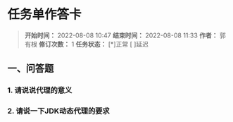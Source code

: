 [//]: # (注释
  Date: 2022-08-08 09:13:22
  LastEditors: gyg
  LastEditTime: 2022-08-08 09:15:18
  FilePath: \note\markdown\郭有根-第二十二章作业.md
)

# 任务单作答卡

>**开始时间：** 2022-08-08 10:47 **结束时间：** 2022-08-08 11:33
**作者：** 郭有根 **修订次数：** 1 **任务状态：** [*]正常 [ ]延迟

## 一、问答题

### 1. 请说说代理的意义

### 2. 请说一下JDK动态代理的要求